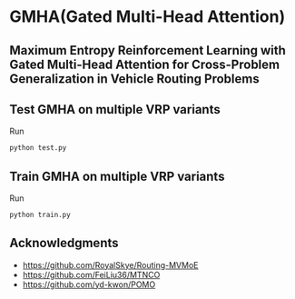 # GMHA(Gated Multi-Head Attention)

## Maximum Entropy Reinforcement Learning with Gated Multi-Head Attention for Cross-Problem Generalization in Vehicle Routing Problems

## Test GMHA on multiple VRP variants

Run

```bash
python test.py
```


## Train GMHA on multiple VRP variants

Run

```bash
python train.py
```

## Acknowledgments

* https://github.com/RoyalSkye/Routing-MVMoE
* https://github.com/FeiLiu36/MTNCO
* https://github.com/yd-kwon/POMO
